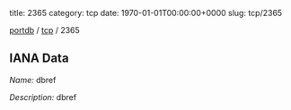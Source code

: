 title: 2365
category: tcp
date: 1970-01-01T00:00:00+0000
slug: tcp/2365

[portdb](/) / [tcp](/category/tcp.html) / 2365


## IANA Data

_Name:_ dbref

_Description:_ dbref

